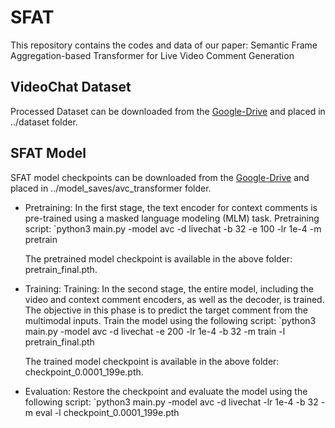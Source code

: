 # SFAT
This repository contains the codes and data of our paper: Semantic Frame Aggregation-based Transformer for Live Video Comment Generation

## VideoChat Dataset
Processed Dataset can be downloaded from the [Google-Drive](https://drive.google.com/drive/folders/1CJHMAt-_uSTOydhYLrH-I0NuaW0vf2KV?usp=sharing) and placed in ../dataset folder.

## SFAT Model
SFAT model checkpoints can be downloaded from the [Google-Drive](https://drive.google.com/drive/folders/1v3GpjvqF6t5vOEOdcTWLKVNlQ_D-1tNu?usp=sharing) and placed in ../model_saves/avc_transformer folder.

- Pretraining: In the first stage, the text encoder for context comments is pre-trained using a masked language modeling (MLM) task. Pretraining script: `python3 main.py -model avc -d livechat -b 32 -e 100 -lr 1e-4 -m pretrain

   The pretrained model checkpoint is available in the above folder: pretrain_final.pth.

- Training: Training: In the second stage, the entire model, including the video and context comment encoders, as well as the decoder, is trained. The objective in this phase is to predict the target comment from the multimodal inputs. Train the model using the following script: 
  `python3 main.py -model avc -d livechat -e 200 -lr 1e-4 -b 32 -m train -l pretrain_final.pth
  
  The trained model checkpoint is available in the above folder: checkpoint_0.0001_199e.pth.
  
- Evaluation: Restore the checkpoint and evaluate the model using the following script: `python3 main.py -model avc -d livechat -lr 1e-4 -b 32 -m eval -l checkpoint_0.0001_199e.pth
  
